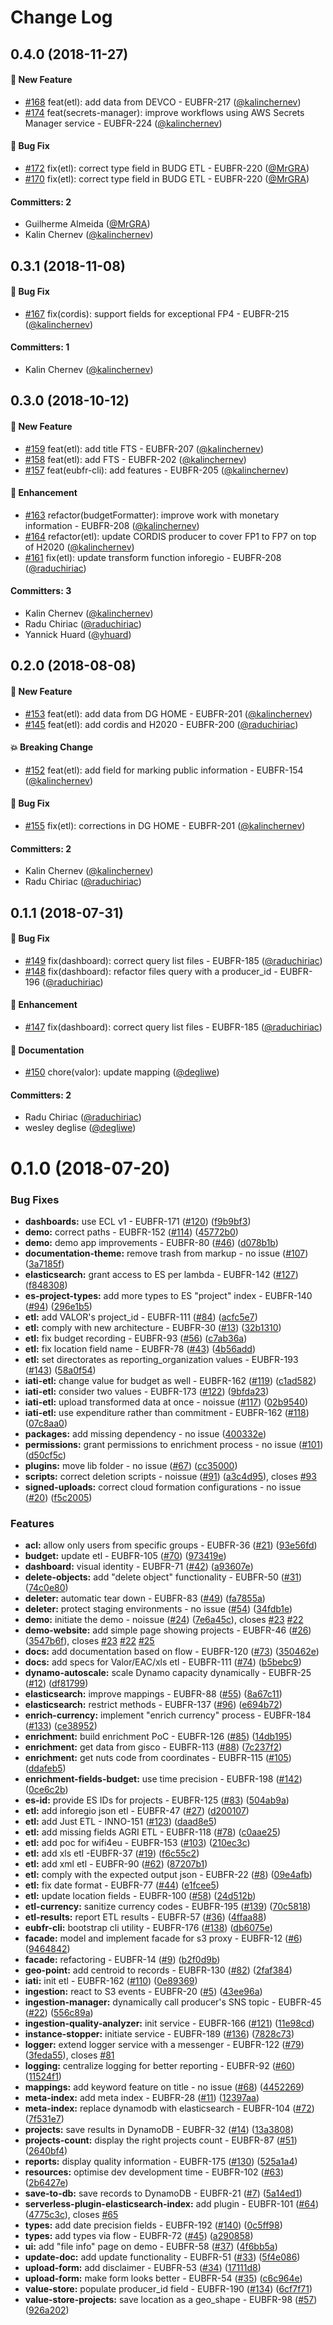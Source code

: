 # Change Log

## 0.4.0 (2018-11-27)

#### :rocket: New Feature

- [#168](https://github.com/ec-europa/eubfr-data-lake/pull/168) feat(etl): add data from DEVCO - EUBFR-217 ([@kalinchernev](https://github.com/kalinchernev))
- [#174](https://github.com/ec-europa/eubfr-data-lake/pull/174) feat(secrets-manager): improve workflows using AWS Secrets Manager service - EUBFR-224 ([@kalinchernev](https://github.com/kalinchernev))

#### :bug: Bug Fix

- [#172](https://github.com/ec-europa/eubfr-data-lake/pull/172) fix(etl): correct type field in BUDG ETL - EUBFR-220 ([@MrGRA](https://github.com/MrGRA))
- [#170](https://github.com/ec-europa/eubfr-data-lake/pull/170) fix(etl): correct type field in BUDG ETL - EUBFR-220 ([@MrGRA](https://github.com/MrGRA))

#### Committers: 2

- Guilherme Almeida ([@MrGRA](https://github.com/MrGRA))
- Kalin Chernev ([@kalinchernev](https://github.com/kalinchernev))

## 0.3.1 (2018-11-08)

#### :bug: Bug Fix

- [#167](https://github.com/ec-europa/eubfr-data-lake/pull/167) fix(cordis): support fields for exceptional FP4 - EUBFR-215 ([@kalinchernev](https://github.com/kalinchernev))

#### Committers: 1

- Kalin Chernev ([@kalinchernev](https://github.com/kalinchernev))

## 0.3.0 (2018-10-12)

#### :rocket: New Feature

- [#159](https://github.com/ec-europa/eubfr-data-lake/pull/159) feat(etl): add title FTS - EUBFR-207 ([@kalinchernev](https://github.com/kalinchernev))
- [#158](https://github.com/ec-europa/eubfr-data-lake/pull/158) feat(etl): add FTS - EUBFR-202 ([@kalinchernev](https://github.com/kalinchernev))
- [#157](https://github.com/ec-europa/eubfr-data-lake/pull/157) feat(eubfr-cli): add features - EUBFR-205 ([@kalinchernev](https://github.com/kalinchernev))

#### :nail_care: Enhancement

- [#163](https://github.com/ec-europa/eubfr-data-lake/pull/163) refactor(budgetFormatter): improve work with monetary information - EUBFR-208 ([@kalinchernev](https://github.com/kalinchernev))
- [#164](https://github.com/ec-europa/eubfr-data-lake/pull/164) refactor(etl): update CORDIS producer to cover FP1 to FP7 on top of H2020 ([@kalinchernev](https://github.com/kalinchernev))
- [#161](https://github.com/ec-europa/eubfr-data-lake/pull/161) fix(etl): update transform function inforegio - EUBFR-208 ([@raduchiriac](https://github.com/raduchiriac))

#### Committers: 3

- Kalin Chernev ([@kalinchernev](https://github.com/kalinchernev))
- Radu Chiriac ([@raduchiriac](https://github.com/raduchiriac))
- Yannick Huard ([@yhuard](https://github.com/yhuard))

## 0.2.0 (2018-08-08)

#### :rocket: New Feature

- [#153](https://github.com/ec-europa/eubfr-data-lake/pull/153) feat(etl): add data from DG HOME - EUBFR-201 ([@kalinchernev](https://github.com/kalinchernev))
- [#145](https://github.com/ec-europa/eubfr-data-lake/pull/145) feat(etl): add cordis and H2020 - EUBFR-200 ([@raduchiriac](https://github.com/raduchiriac))

#### :boom: Breaking Change

- [#152](https://github.com/ec-europa/eubfr-data-lake/pull/152) feat(etl): add field for marking public information - EUBFR-154 ([@kalinchernev](https://github.com/kalinchernev))

#### :bug: Bug Fix

- [#155](https://github.com/ec-europa/eubfr-data-lake/pull/155) fix(etl): corrections in DG HOME - EUBFR-201 ([@kalinchernev](https://github.com/kalinchernev))

#### Committers: 2

- Kalin Chernev ([@kalinchernev](https://github.com/kalinchernev))
- Radu Chiriac ([@raduchiriac](https://github.com/raduchiriac))

## 0.1.1 (2018-07-31)

#### :bug: Bug Fix

- [#149](https://github.com/ec-europa/eubfr-data-lake/pull/149) fix(dashboard): correct query list files - EUBFR-185 ([@raduchiriac](https://github.com/raduchiriac))
- [#148](https://github.com/ec-europa/eubfr-data-lake/pull/148) fix(dashboard): refactor files query with a producer_id - EUBFR-196 ([@raduchiriac](https://github.com/raduchiriac))

#### :nail_care: Enhancement

- [#147](https://github.com/ec-europa/eubfr-data-lake/pull/147) fix(dashboard): correct query list files - EUBFR-185 ([@raduchiriac](https://github.com/raduchiriac))

#### :memo: Documentation

- [#150](https://github.com/ec-europa/eubfr-data-lake/pull/150) chore(valor): update mapping ([@degliwe](https://github.com/degliwe))

#### Committers: 2

- Radu Chiriac ([@raduchiriac](https://github.com/raduchiriac))
- wesley deglise ([@degliwe](https://github.com/degliwe))

<a name="0.1.0"></a>

# 0.1.0 (2018-07-20)

### Bug Fixes

- **dashboards:** use ECL v1 - EUBFR-171 ([#120](https://github.com/ec-europa/eubfr-data-lake/issues/120)) ([f9b9bf3](https://github.com/ec-europa/eubfr-data-lake/commit/f9b9bf3))
- **demo:** correct paths - EUBFR-152 ([#114](https://github.com/ec-europa/eubfr-data-lake/issues/114)) ([45772b0](https://github.com/ec-europa/eubfr-data-lake/commit/45772b0))
- **demo:** demo app improvements - EUBFR-80 ([#46](https://github.com/ec-europa/eubfr-data-lake/issues/46)) ([d078b1b](https://github.com/ec-europa/eubfr-data-lake/commit/d078b1b))
- **documentation-theme:** remove trash from markup - no issue ([#107](https://github.com/ec-europa/eubfr-data-lake/issues/107)) ([3a7185f](https://github.com/ec-europa/eubfr-data-lake/commit/3a7185f))
- **elasticsearch:** grant access to ES per lambda - EUBFR-142 ([#127](https://github.com/ec-europa/eubfr-data-lake/issues/127)) ([f848308](https://github.com/ec-europa/eubfr-data-lake/commit/f848308))
- **es-project-types:** add more types to ES "project" index - EUBFR-140 ([#94](https://github.com/ec-europa/eubfr-data-lake/issues/94)) ([296e1b5](https://github.com/ec-europa/eubfr-data-lake/commit/296e1b5))
- **etl:** add VALOR's project_id - EUBFR-111 ([#84](https://github.com/ec-europa/eubfr-data-lake/issues/84)) ([acfc5e7](https://github.com/ec-europa/eubfr-data-lake/commit/acfc5e7))
- **etl:** comply with new architecture - EUBFR-30 ([#13](https://github.com/ec-europa/eubfr-data-lake/issues/13)) ([32b1310](https://github.com/ec-europa/eubfr-data-lake/commit/32b1310))
- **etl:** fix budget recording - EUBFR-93 ([#56](https://github.com/ec-europa/eubfr-data-lake/issues/56)) ([c7ab36a](https://github.com/ec-europa/eubfr-data-lake/commit/c7ab36a))
- **etl:** fix location field name - EUBFR-78 ([#43](https://github.com/ec-europa/eubfr-data-lake/issues/43)) ([4b56add](https://github.com/ec-europa/eubfr-data-lake/commit/4b56add))
- **etl:** set directorates as reporting_organization values - EUBFR-193 ([#143](https://github.com/ec-europa/eubfr-data-lake/issues/143)) ([58a0f54](https://github.com/ec-europa/eubfr-data-lake/commit/58a0f54))
- **iati-etl:** change value for budget as well - EUBFR-162 ([#119](https://github.com/ec-europa/eubfr-data-lake/issues/119)) ([c1ad582](https://github.com/ec-europa/eubfr-data-lake/commit/c1ad582))
- **iati-etl:** consider two values - EUBFR-173 ([#122](https://github.com/ec-europa/eubfr-data-lake/issues/122)) ([9bfda23](https://github.com/ec-europa/eubfr-data-lake/commit/9bfda23))
- **iati-etl:** upload transformed data at once - noissue ([#117](https://github.com/ec-europa/eubfr-data-lake/issues/117)) ([02b9540](https://github.com/ec-europa/eubfr-data-lake/commit/02b9540))
- **iati-etl:** use expenditure rather than commitment - EUBFR-162 ([#118](https://github.com/ec-europa/eubfr-data-lake/issues/118)) ([07c8aa0](https://github.com/ec-europa/eubfr-data-lake/commit/07c8aa0))
- **packages:** add missing dependency - no issue ([400332e](https://github.com/ec-europa/eubfr-data-lake/commit/400332e))
- **permissions:** grant permissions to enrichment process - no issue ([#101](https://github.com/ec-europa/eubfr-data-lake/issues/101)) ([d50cf5c](https://github.com/ec-europa/eubfr-data-lake/commit/d50cf5c))
- **plugins:** move lib folder - no issue ([#67](https://github.com/ec-europa/eubfr-data-lake/issues/67)) ([cc35000](https://github.com/ec-europa/eubfr-data-lake/commit/cc35000))
- **scripts:** correct deletion scripts - noissue ([#91](https://github.com/ec-europa/eubfr-data-lake/issues/91)) ([a3c4d95](https://github.com/ec-europa/eubfr-data-lake/commit/a3c4d95)), closes [#93](https://github.com/ec-europa/eubfr-data-lake/issues/93)
- **signed-uploads:** correct cloud formation configurations - no issue ([#20](https://github.com/ec-europa/eubfr-data-lake/issues/20)) ([f5c2005](https://github.com/ec-europa/eubfr-data-lake/commit/f5c2005))

### Features

- **acl:** allow only users from specific groups - EUBFR-36 ([#21](https://github.com/ec-europa/eubfr-data-lake/issues/21)) ([93e56fd](https://github.com/ec-europa/eubfr-data-lake/commit/93e56fd))
- **budget:** update etl - EUBFR-105 ([#70](https://github.com/ec-europa/eubfr-data-lake/issues/70)) ([973419e](https://github.com/ec-europa/eubfr-data-lake/commit/973419e))
- **dashboard:** visual identity - EUBFR-71 ([#42](https://github.com/ec-europa/eubfr-data-lake/issues/42)) ([a93607e](https://github.com/ec-europa/eubfr-data-lake/commit/a93607e))
- **delete-objects:** add "delete object" functionality - EUBFR-50 ([#31](https://github.com/ec-europa/eubfr-data-lake/issues/31)) ([74c0e80](https://github.com/ec-europa/eubfr-data-lake/commit/74c0e80))
- **deleter:** automatic tear down - EUBFR-83 ([#49](https://github.com/ec-europa/eubfr-data-lake/issues/49)) ([fa7855a](https://github.com/ec-europa/eubfr-data-lake/commit/fa7855a))
- **deleter:** protect staging environments - no issue ([#54](https://github.com/ec-europa/eubfr-data-lake/issues/54)) ([34fdb1e](https://github.com/ec-europa/eubfr-data-lake/commit/34fdb1e))
- **demo:** initiate the demo - noissue ([#24](https://github.com/ec-europa/eubfr-data-lake/issues/24)) ([7e6a45c](https://github.com/ec-europa/eubfr-data-lake/commit/7e6a45c)), closes [#23](https://github.com/ec-europa/eubfr-data-lake/issues/23) [#22](https://github.com/ec-europa/eubfr-data-lake/issues/22)
- **demo-website:** add simple page showing projects - EUBFR-46 ([#26](https://github.com/ec-europa/eubfr-data-lake/issues/26)) ([3547b6f](https://github.com/ec-europa/eubfr-data-lake/commit/3547b6f)), closes [#23](https://github.com/ec-europa/eubfr-data-lake/issues/23) [#22](https://github.com/ec-europa/eubfr-data-lake/issues/22) [#25](https://github.com/ec-europa/eubfr-data-lake/issues/25)
- **docs:** add documentation based on flow - EUBFR-120 ([#73](https://github.com/ec-europa/eubfr-data-lake/issues/73)) ([350462e](https://github.com/ec-europa/eubfr-data-lake/commit/350462e))
- **docs:** add specs for Valor/EAC/xls etl - EUBFR-111 ([#74](https://github.com/ec-europa/eubfr-data-lake/issues/74)) ([b5bebc9](https://github.com/ec-europa/eubfr-data-lake/commit/b5bebc9))
- **dynamo-autoscale:** scale Dynamo capacity dynamically - EUBFR-25 ([#12](https://github.com/ec-europa/eubfr-data-lake/issues/12)) ([df81799](https://github.com/ec-europa/eubfr-data-lake/commit/df81799))
- **elasticsearch:** improve mappings - EUBFR-88 ([#55](https://github.com/ec-europa/eubfr-data-lake/issues/55)) ([8a67c11](https://github.com/ec-europa/eubfr-data-lake/commit/8a67c11))
- **elasticsearch:** restrict methods - EUBFR-137 ([#96](https://github.com/ec-europa/eubfr-data-lake/issues/96)) ([e694b72](https://github.com/ec-europa/eubfr-data-lake/commit/e694b72))
- **enrich-currency:** implement "enrich currency" process - EUBFR-184 ([#133](https://github.com/ec-europa/eubfr-data-lake/issues/133)) ([ce38952](https://github.com/ec-europa/eubfr-data-lake/commit/ce38952))
- **enrichment:** build enrichment PoC - EUBFR-126 ([#85](https://github.com/ec-europa/eubfr-data-lake/issues/85)) ([14db195](https://github.com/ec-europa/eubfr-data-lake/commit/14db195))
- **enrichment:** get data from gisco - EUBFR-113 ([#88](https://github.com/ec-europa/eubfr-data-lake/issues/88)) ([7c237f2](https://github.com/ec-europa/eubfr-data-lake/commit/7c237f2))
- **enrichment:** get nuts code from coordinates - EUBFR-115 ([#105](https://github.com/ec-europa/eubfr-data-lake/issues/105)) ([ddafeb5](https://github.com/ec-europa/eubfr-data-lake/commit/ddafeb5))
- **enrichment-fields-budget:** use time precision - EUBFR-198 ([#142](https://github.com/ec-europa/eubfr-data-lake/issues/142)) ([0ce6c2b](https://github.com/ec-europa/eubfr-data-lake/commit/0ce6c2b))
- **es-id:** provide ES IDs for projects - EUBFR-125 ([#83](https://github.com/ec-europa/eubfr-data-lake/issues/83)) ([504ab9a](https://github.com/ec-europa/eubfr-data-lake/commit/504ab9a))
- **etl:** add inforegio json etl - EUBFR-47 ([#27](https://github.com/ec-europa/eubfr-data-lake/issues/27)) ([d200107](https://github.com/ec-europa/eubfr-data-lake/commit/d200107))
- **etl:** add Just ETL - INNO-151 ([#123](https://github.com/ec-europa/eubfr-data-lake/issues/123)) ([daad8e5](https://github.com/ec-europa/eubfr-data-lake/commit/daad8e5))
- **etl:** add missing fields AGRI ETL - EUBFR-118 ([#78](https://github.com/ec-europa/eubfr-data-lake/issues/78)) ([c0aae25](https://github.com/ec-europa/eubfr-data-lake/commit/c0aae25))
- **etl:** add poc for wifi4eu - EUBFR-153 ([#103](https://github.com/ec-europa/eubfr-data-lake/issues/103)) ([210ec3c](https://github.com/ec-europa/eubfr-data-lake/commit/210ec3c))
- **etl:** add xls etl -EUBFR-37 ([#19](https://github.com/ec-europa/eubfr-data-lake/issues/19)) ([f6c55c2](https://github.com/ec-europa/eubfr-data-lake/commit/f6c55c2))
- **etl:** add xml etl - EUBFR-90 ([#62](https://github.com/ec-europa/eubfr-data-lake/issues/62)) ([87207b1](https://github.com/ec-europa/eubfr-data-lake/commit/87207b1))
- **etl:** comply with the expected output json - EUBFR-22 ([#8](https://github.com/ec-europa/eubfr-data-lake/issues/8)) ([09e4afb](https://github.com/ec-europa/eubfr-data-lake/commit/09e4afb))
- **etl:** fix date format - EUBFR-77 ([#44](https://github.com/ec-europa/eubfr-data-lake/issues/44)) ([e1fcee5](https://github.com/ec-europa/eubfr-data-lake/commit/e1fcee5))
- **etl:** update location fields - EUBFR-100 ([#58](https://github.com/ec-europa/eubfr-data-lake/issues/58)) ([24d512b](https://github.com/ec-europa/eubfr-data-lake/commit/24d512b))
- **etl-currency:** sanitize currency codes - EUBFR-195 ([#139](https://github.com/ec-europa/eubfr-data-lake/issues/139)) ([70c5818](https://github.com/ec-europa/eubfr-data-lake/commit/70c5818))
- **etl-results:** report ETL results - EUBFR-57 ([#36](https://github.com/ec-europa/eubfr-data-lake/issues/36)) ([4ffaa88](https://github.com/ec-europa/eubfr-data-lake/commit/4ffaa88))
- **eubfr-cli:** bootstrap cli utility - EUBFR-176 ([#138](https://github.com/ec-europa/eubfr-data-lake/issues/138)) ([db6075e](https://github.com/ec-europa/eubfr-data-lake/commit/db6075e))
- **facade:** model and implement facade for s3 proxy - EUBFR-12 ([#6](https://github.com/ec-europa/eubfr-data-lake/issues/6)) ([9464842](https://github.com/ec-europa/eubfr-data-lake/commit/9464842))
- **facade:** refactoring - EUBFR-14 ([#9](https://github.com/ec-europa/eubfr-data-lake/issues/9)) ([b2f0d9b](https://github.com/ec-europa/eubfr-data-lake/commit/b2f0d9b))
- **geo-point:** add centroid to records - EUBFR-130 ([#82](https://github.com/ec-europa/eubfr-data-lake/issues/82)) ([2faf384](https://github.com/ec-europa/eubfr-data-lake/commit/2faf384))
- **iati:** init etl - EUBFR-162 ([#110](https://github.com/ec-europa/eubfr-data-lake/issues/110)) ([0e89369](https://github.com/ec-europa/eubfr-data-lake/commit/0e89369))
- **ingestion:** react to S3 events - EUBFR-20 ([#5](https://github.com/ec-europa/eubfr-data-lake/issues/5)) ([43ee96a](https://github.com/ec-europa/eubfr-data-lake/commit/43ee96a))
- **ingestion-manager:** dynamically call producer's SNS topic - EUBFR-45 ([#22](https://github.com/ec-europa/eubfr-data-lake/issues/22)) ([556c89a](https://github.com/ec-europa/eubfr-data-lake/commit/556c89a))
- **ingestion-quality-analyzer:** init service - EUBFR-166 ([#121](https://github.com/ec-europa/eubfr-data-lake/issues/121)) ([11e98cd](https://github.com/ec-europa/eubfr-data-lake/commit/11e98cd))
- **instance-stopper:** initiate service - EUBFR-189 ([#136](https://github.com/ec-europa/eubfr-data-lake/issues/136)) ([7828c73](https://github.com/ec-europa/eubfr-data-lake/commit/7828c73))
- **logger:** extend logger service with a messenger - EUBFR-122 ([#79](https://github.com/ec-europa/eubfr-data-lake/issues/79)) ([3feda55](https://github.com/ec-europa/eubfr-data-lake/commit/3feda55)), closes [#81](https://github.com/ec-europa/eubfr-data-lake/issues/81)
- **logging:** centralize logging for better reporting - EUBFR-92 ([#60](https://github.com/ec-europa/eubfr-data-lake/issues/60)) ([11524f1](https://github.com/ec-europa/eubfr-data-lake/commit/11524f1))
- **mappings:** add keyword feature on title - no issue ([#68](https://github.com/ec-europa/eubfr-data-lake/issues/68)) ([4452269](https://github.com/ec-europa/eubfr-data-lake/commit/4452269))
- **meta-index:** add meta index - EUBFR-28 ([#11](https://github.com/ec-europa/eubfr-data-lake/issues/11)) ([12397aa](https://github.com/ec-europa/eubfr-data-lake/commit/12397aa))
- **meta-index:** replace dynamodb with elasticsearch - EUBFR-104 ([#72](https://github.com/ec-europa/eubfr-data-lake/issues/72)) ([7f531e7](https://github.com/ec-europa/eubfr-data-lake/commit/7f531e7))
- **projects:** save results in DynamoDB - EUBFR-32 ([#14](https://github.com/ec-europa/eubfr-data-lake/issues/14)) ([13a3808](https://github.com/ec-europa/eubfr-data-lake/commit/13a3808))
- **projects-count:** display the right projects count - EUBFR-87 ([#51](https://github.com/ec-europa/eubfr-data-lake/issues/51)) ([2640bf4](https://github.com/ec-europa/eubfr-data-lake/commit/2640bf4))
- **reports:** display quality information - EUBFR-175 ([#130](https://github.com/ec-europa/eubfr-data-lake/issues/130)) ([525a1a4](https://github.com/ec-europa/eubfr-data-lake/commit/525a1a4))
- **resources:** optimise dev development time - EUBFR-102 ([#63](https://github.com/ec-europa/eubfr-data-lake/issues/63)) ([2b6427e](https://github.com/ec-europa/eubfr-data-lake/commit/2b6427e))
- **save-to-db:** save records to DynamoDB - EUBFR-21 ([#7](https://github.com/ec-europa/eubfr-data-lake/issues/7)) ([5a14ed1](https://github.com/ec-europa/eubfr-data-lake/commit/5a14ed1))
- **serverless-plugin-elasticsearch-index:** add plugin - EUBFR-101 ([#64](https://github.com/ec-europa/eubfr-data-lake/issues/64)) ([4775c3c](https://github.com/ec-europa/eubfr-data-lake/commit/4775c3c)), closes [#65](https://github.com/ec-europa/eubfr-data-lake/issues/65)
- **types:** add date precision fields - EUBFR-192 ([#140](https://github.com/ec-europa/eubfr-data-lake/issues/140)) ([0c5ff98](https://github.com/ec-europa/eubfr-data-lake/commit/0c5ff98))
- **types:** add types via flow - EUBFR-72 ([#45](https://github.com/ec-europa/eubfr-data-lake/issues/45)) ([a290858](https://github.com/ec-europa/eubfr-data-lake/commit/a290858))
- **ui:** add "file info" page on demo - EUBFR-58 ([#37](https://github.com/ec-europa/eubfr-data-lake/issues/37)) ([4f6bb5a](https://github.com/ec-europa/eubfr-data-lake/commit/4f6bb5a))
- **update-doc:** add update functionality - EUBFR-51 ([#33](https://github.com/ec-europa/eubfr-data-lake/issues/33)) ([5f4e086](https://github.com/ec-europa/eubfr-data-lake/commit/5f4e086))
- **upload-form:** add disclaimer - EUBFR-53 ([#34](https://github.com/ec-europa/eubfr-data-lake/issues/34)) ([17111d8](https://github.com/ec-europa/eubfr-data-lake/commit/17111d8))
- **upload-form:** make form looks better - EUBFR-54 ([#35](https://github.com/ec-europa/eubfr-data-lake/issues/35)) ([c6c964e](https://github.com/ec-europa/eubfr-data-lake/commit/c6c964e))
- **value-store:** populate producer_id field - EUBFR-190 ([#134](https://github.com/ec-europa/eubfr-data-lake/issues/134)) ([6cf7f71](https://github.com/ec-europa/eubfr-data-lake/commit/6cf7f71))
- **value-store-projects:** save location as a geo_shape - EUBFR-98 ([#57](https://github.com/ec-europa/eubfr-data-lake/issues/57)) ([926a202](https://github.com/ec-europa/eubfr-data-lake/commit/926a202))
